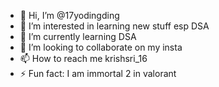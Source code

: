 - 👋 Hi, I’m @17yodingding
- 👀 I’m interested in learning new stuff esp DSA
- 🌱 I’m currently learning DSA
- 💞️ I’m looking to collaborate on my insta
- 📫 How to reach me krishsri_16
- ⚡ Fun fact: I am immortal 2 in valorant

<!---
17yodingding/17yodingding is a ✨ special ✨ repository because its `README.md` (this file) appears on your GitHub profile.
You can click the Preview link to take a look at your changes.
--->
